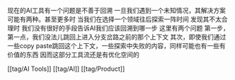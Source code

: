 现在的AI工具有一个问题是不善于回溯 一旦我们遇到一个未知情况，其解决方案可能有两种。甚至更多时 当我们在选择一个领域往后探索一阵时间 发现其不太合理时 我们没有很好的手段告诉AI我们应该回溯到哪一步 这里有两个问题 第一步，第一点，我们没法儿跳回上进入分支岔路之前的那个上下文 其次，即使我们通过一些copy paste跳回这个上下文，一些探索中失败的内容，同样可能也有一些有价值的东西 因而这部分工具流还是有优化空间的

[[tag/AI Tools]] [[tag/AI]] [[tag/Product]]